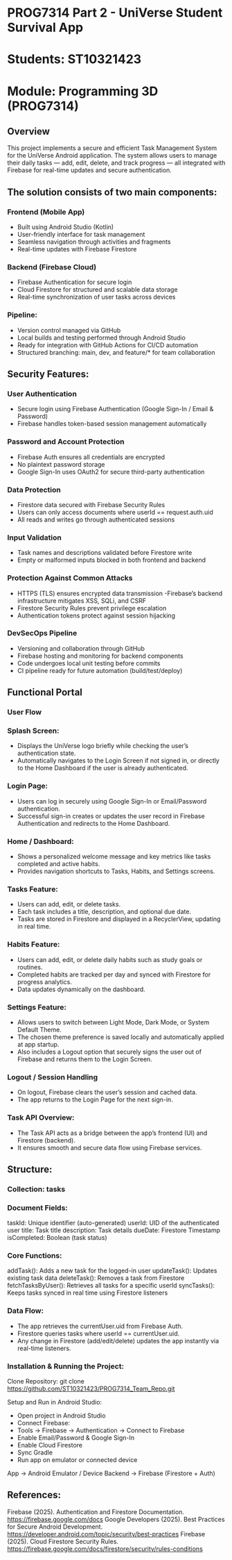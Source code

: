 # PROG7314 Part 2 - UniVerse Student Survival App

# Students: ST10321423
# Module: Programming 3D (PROG7314)

## Overview

This project implements a secure and efficient Task Management System for the UniVerse Android application. The system allows users to manage their daily tasks — add, edit, delete, and track progress — all integrated with Firebase for real-time updates and secure authentication.

## The solution consists of two main components:

### Frontend (Mobile App)
- Built using Android Studio (Kotlin)
- User-friendly interface for task management
- Seamless navigation through activities and fragments
- Real-time updates with Firebase Firestore

### Backend (Firebase Cloud)
- Firebase Authentication for secure login
- Cloud Firestore for structured and scalable data storage
- Real-time synchronization of user tasks across devices

### Pipeline:
- Version control managed via GitHub
- Local builds and testing performed through Android Studio
- Ready for integration with GitHub Actions for CI/CD automation
- Structured branching: main, dev, and feature/* for team collaboration

## Security Features:

### User Authentication
- Secure login using Firebase Authentication (Google Sign-In / Email & Password)
- Firebase handles token-based session management automatically

### Password and Account Protection
- Firebase Auth ensures all credentials are encrypted
- No plaintext password storage
- Google Sign-In uses OAuth2 for secure third-party authentication

### Data Protection
- Firestore data secured with Firebase Security Rules
- Users can only access documents where userId == request.auth.uid
- All reads and writes go through authenticated sessions

### Input Validation
- Task names and descriptions validated before Firestore write
- Empty or malformed inputs blocked in both frontend and backend

### Protection Against Common Attacks
- HTTPS (TLS) ensures encrypted data transmission
-Firebase’s backend infrastructure mitigates XSS, SQLi, and CSRF
- Firestore Security Rules prevent privilege escalation
- Authentication tokens protect against session hijacking

### DevSecOps Pipeline
- Versioning and collaboration through GitHub
- Firebase hosting and monitoring for backend components
- Code undergoes local unit testing before commits
- CI pipeline ready for future automation (build/test/deploy)

## Functional Portal
### User Flow

### Splash Screen:
- Displays the UniVerse logo briefly while checking the user’s authentication state.
- Automatically navigates to the Login Screen if not signed in, or directly to the Home Dashboard if the user is already authenticated.

### Login Page:
- Users can log in securely using Google Sign-In or Email/Password authentication.
- Successful sign-in creates or updates the user record in Firebase Authentication and redirects to the Home Dashboard.

### Home / Dashboard:
- Shows a personalized welcome message and key metrics like tasks completed and active habits.
- Provides navigation shortcuts to Tasks, Habits, and Settings screens.

### Tasks Feature:
- Users can add, edit, or delete tasks.
- Each task includes a title, description, and optional due date.
- Tasks are stored in Firestore and displayed in a RecyclerView, updating in real time.

### Habits Feature:
- Users can add, edit, or delete daily habits such as study goals or routines.
- Completed habits are tracked per day and synced with Firestore for progress analytics.
- Data updates dynamically on the dashboard.

### Settings Feature:
- Allows users to switch between Light Mode, Dark Mode, or System Default Theme.
- The chosen theme preference is saved locally and automatically applied at app startup.
- Also includes a Logout option that securely signs the user out of Firebase and returns them to the Login Screen.

### Logout / Session Handling
- On logout, Firebase clears the user’s session and cached data.
- The app returns to the Login Page for the next sign-in.

### Task API Overview:
- The Task API acts as a bridge between the app’s frontend (UI) and Firestore (backend).
- It ensures smooth and secure data flow using Firebase services.

## Structure:
### Collection: tasks
### Document Fields:
taskId: Unique identifier (auto-generated)
userId: UID of the authenticated user
title: Task title
description: Task details
dueDate: Firestore Timestamp
isCompleted: Boolean (task status)

### Core Functions:
	
addTask():	Adds a new task for the logged-in user
updateTask():	Updates existing task data
deleteTask():	Removes a task from Firestore
fetchTasksByUser():	Retrieves all tasks for a specific userId
syncTasks():	Keeps tasks synced in real time using Firestore listeners

### Data Flow:
- The app retrieves the currentUser.uid from Firebase Auth.
- Firestore queries tasks where userId == currentUser.uid.
- Any change in Firestore (add/edit/delete) updates the app instantly via real-time listeners.

### Installation & Running the Project:
Clone Repository:
git clone https://github.com/ST10321423/PROG7314_Team_Repo.git

Setup and Run in Android Studio:

- Open project in Android Studio
- Connect Firebase:
- Tools → Firebase → Authentication → Connect to Firebase
- Enable Email/Password & Google Sign-In
- Enable Cloud Firestore
- Sync Gradle
- Run app on emulator or connected device

App → Android Emulator / Device
Backend → Firebase (Firestore + Auth)

## References:
Firebase (2025). Authentication and Firestore Documentation.
https://firebase.google.com/docs
Google Developers (2025). Best Practices for Secure Android Development.
https://developer.android.com/topic/security/best-practices
Firebase (2025). Cloud Firestore Security Rules.
https://firebase.google.com/docs/firestore/security/rules-conditions
